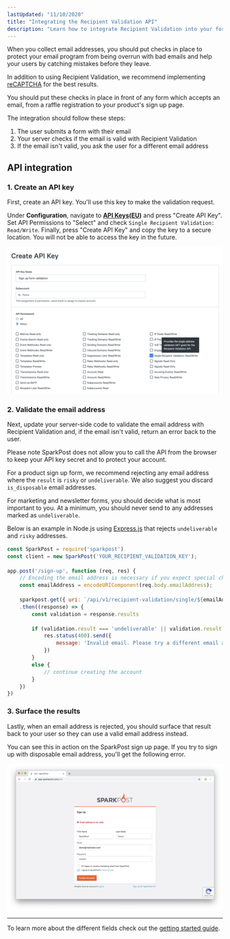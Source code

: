 ```yaml
---
lastUpdated: "11/10/2020"
title: "Integrating the Recipient Validation API"
description: "Learn how to integrate Recipient Validation into your forms so you can reject bad emails before you add them to your lists."
---
```


When you collect email addresses, you should put checks in place to protect your email program from being overrun with bad emails and help your users by catching mistakes before they leave.


In addition to using Recipient Validation, we recommend implementing [reCAPTCHA](https://www.google.com/recaptcha/intro/v3.html#) for the best results.

You should put these checks in place in front of any form which accepts an email, from a raffle registration to your product's sign up page.

The integration should follow these steps:
1. The user submits a form with their email
2. Your server checks if the email is valid with Recipient Validation
3. If the email isn't valid, you ask the user for a different email address

## API integration

### 1. Create an API key

First, create an API key. You'll use this key to make the validation request.

Under **Configuration**, navigate to **[API Keys](https://app.sparkpost.com/account/api-keys)([EU](https://app.eu.sparkpost.com/account/api-keys))** and press "Create API Key". Set API Permissions to "Select" and check `Single Recipient Validation: Read/Write`. Finally, press "Create API Key" and copy the key to a secure location. You will not be able to access the key in the future.

![Create a Recipient Validation API key](./media/integration-guide/create-a-key.png)

### 2. Validate the email address

Next, update your server-side code to validate the email address with Recipient Validation and, if the email isn't valid, return an error back to the user.

Please note SparkPost does not allow you to call the API from the browser to keep your API key secret and to protect your account.

For a product sign up form, we recommend rejecting any email address where the `result` is `risky` or `undeliverable`. We also suggest you discard `is_disposable` email addresses.

For marketing and newsletter forms, you should decide what is most important to you. At a minimum, you should never send to any addresses marked as `undeliverable`.


Below is an example in Node.js using [Express.js](https://expressjs.com) that rejects `undeliverable` and `risky` addresses.   

```js
const SparkPost = require('sparkpost')
const client = new SparkPost('YOUR_RECIPIENT_VALIDATION_KEY');

app.post('/sign-up', function (req, res) {
	// Encoding the email address is necessary if you expect special characters
	const emailAddress = encodeURIComponent(req.body.emailAddress);

	sparkpost.get({ uri: `/api/v1/recipient-validation/single/${emailAddress}` })
	.then((response) => {
		const validation = response.results

		if (validation.result === 'undeliverable' || validation.result === 'risky') {
			res.status(400).send({
				message: 'Invalid email. Please try a different email address.'
			})
		}
		else {
			// continue creating the account
		}
	})
})
```

### 3. Surface the results

Lastly, when an email address is rejected, you should surface that result back to your user so they can use a valid email address instead.

You can see this in action on the SparkPost sign up page. If you try to sign up with disposable email address, you'll get the following error.

![SparkPost sign up rejection example](./media/integration-guide/sparkpost-rejection.png)

---

To learn more about the different fields check out the [getting started guide](./getting-started-recipient-validation/).